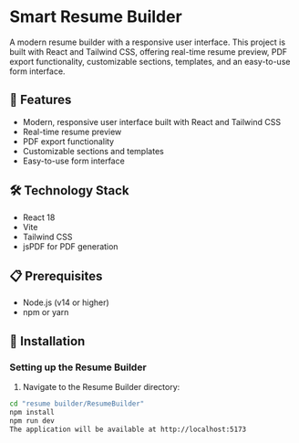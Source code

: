 # Smart Resume Builder

A modern resume builder with a responsive user interface. This project is built with React and Tailwind CSS, offering real-time resume preview, PDF export functionality, customizable sections, templates, and an easy-to-use form interface.

## 🚀 Features

- Modern, responsive user interface built with React and Tailwind CSS
- Real-time resume preview
- PDF export functionality
- Customizable sections and templates
- Easy-to-use form interface

## 🛠️ Technology Stack

- React 18
- Vite
- Tailwind CSS
- jsPDF for PDF generation

## 📋 Prerequisites

- Node.js (v14 or higher)
- npm or yarn

## 🔧 Installation

### Setting up the Resume Builder

1. Navigate to the Resume Builder directory:
```bash
cd "resume builder/ResumeBuilder"
npm install
npm run dev
The application will be available at http://localhost:5173

